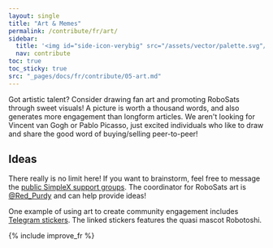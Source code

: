 ```yaml
---
layout: single
title: "Art & Memes"
permalink: /contribute/fr/art/
sidebar:
  title: '<img id="side-icon-verybig" src="/assets/vector/palette.svg"/>Art'
  nav: contribute
toc: true
toc_sticky: true
src: "_pages/docs/fr/contribute/05-art.md"
---
```



Got artistic talent? Consider drawing fan art and promoting RoboSats through sweet visuals! A picture is worth a thousand words, and also generates more engagement than longform articles. We aren't looking for Vincent van Gogh or Pablo Picasso, just excited individuals who like to draw and share the good word of buying/selling peer-to-peer!

## Ideas

There really is no limit here! If you want to brainstorm, feel free to message the [public SimpleX support groups](https://learn.robosats.org/contribute/code/#communication-channels). The coordinator for RoboSats art is [@Red_Purdy](https://twitter.com/Red_Purdy) and can help provide ideas!

One example of using art to create community engagement includes [Telegram stickers](https://t.me/addstickers/Robosats1). The linked stickers features the quasi mascot Robotoshi.

{% include improve_fr %}
